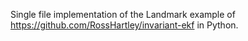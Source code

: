 Single file implementation of the Landmark example of https://github.com/RossHartley/invariant-ekf in Python.
